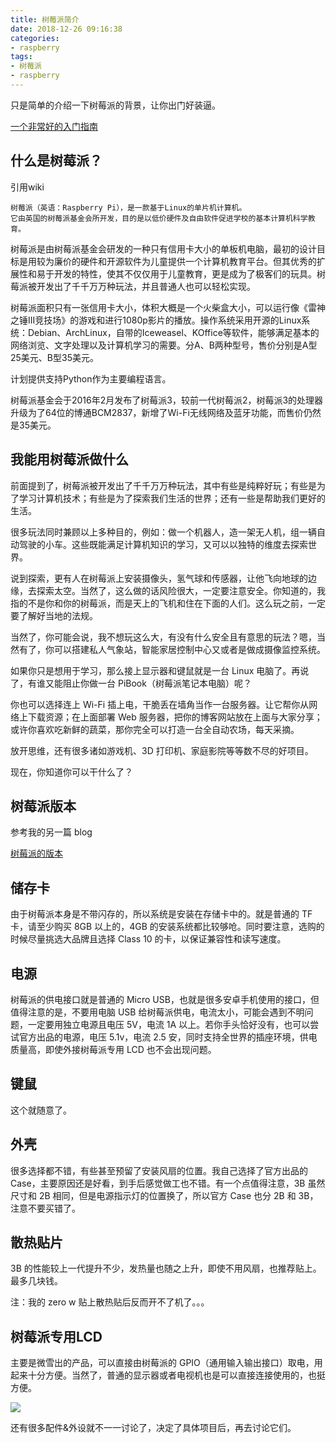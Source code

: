 ```yaml
---
title: 树莓派简介
date: 2018-12-26 09:16:38
categories:
- raspberry
tags:
- 树莓派
- raspberry
---
```

只是简单的介绍一下树莓派的背景，让你出门好装逼。

<!--more-->

[一个非常好的入门指南](https://sspai.com/post/38542)

## 什么是树莓派？

引用wiki

	树莓派（英语：Raspberry Pi），是一款基于Linux的单片机计算机。
	它由英国的树莓派基金会所开发，目的是以低价硬件及自由软件促进学校的基本计算机科学教育。
	
树莓派是由树莓派基金会研发的一种只有信用卡大小的单板机电脑，最初的设计目标是用较为廉价的硬件和开源软件为儿童提供一个计算机教育平台。但其优秀的扩展性和易于开发的特性，使其不仅仅用于儿童教育，更是成为了极客们的玩具。树莓派被开发出了千千万万种玩法，并且普通人也可以轻松实现。

树莓派面积只有一张信用卡大小，体积大概是一个火柴盒大小，可以运行像《雷神之锤III竞技场》的游戏和进行1080p影片的播放。操作系统采用开源的Linux系统：Debian、ArchLinux，自带的Iceweasel、KOffice等软件，能够满足基本的网络浏览、文字处理以及计算机学习的需要。分A、B两种型号，售价分别是A型25美元、B型35美元。

计划提供支持Python作为主要编程语言。

树莓派基金会于2016年2月发布了树莓派3，较前一代树莓派2，树莓派3的处理器升级为了64位的博通BCM2837，新增了Wi-Fi无线网络及蓝牙功能，而售价仍然是35美元。

## 我能用树莓派做什么

前面提到了，树莓派被开发出了千千万万种玩法，其中有些是纯粹好玩；有些是为了学习计算机技术；有些是为了探索我们生活的世界；还有一些是帮助我们更好的生活。

很多玩法同时兼顾以上多种目的，例如：做一个机器人，造一架无人机，组一辆自动驾驶的小车。这些既能满足计算机知识的学习，又可以以独特的维度去探索世界。

说到探索，更有人在树莓派上安装摄像头，氢气球和传感器，让他飞向地球的边缘，去探索太空。当然了，这么做的话风险很大，一定要注意安全。你知道的，我指的不是你和你的树莓派，而是天上的飞机和住在下面的人们。这么玩之前，一定要了解好当地的法规。

当然了，你可能会说，我不想玩这么大，有没有什么安全且有意思的玩法？嗯，当然有了，你可以搭建私人气象站，智能家居控制中心又或者是做成摄像监控系统。

如果你只是想用于学习，那么接上显示器和键鼠就是一台 Linux 电脑了。再说了，有谁又能阻止你做一台 PiBook（树莓派笔记本电脑）呢？

你也可以选择连上 Wi-Fi 插上电，干脆丢在墙角当作一台服务器。让它帮你从网络上下载资源；在上面部署 Web 服务器，把你的博客网站放在上面与大家分享；或许你喜欢吃新鲜的蔬菜，那你完全可以打造一台全自动农场，每天采摘。

放开思维，还有很多诸如游戏机、3D 打印机、家庭影院等等数不尽的好项目。

现在，你知道你可以干什么了？

## 树莓派版本

参考我的另一篇 blog

[树莓派的版本](https://benpaodewoniu.github.io/2018/12/27/raspberrypi6/)

## 储存卡

由于树莓派本身是不带闪存的，所以系统是安装在存储卡中的。就是普通的 TF 卡，请至少购买 8GB 以上的，4GB 的安装系统都比较够呛。同时要注意，选购的时候尽量挑选大品牌且选择 Class 10 的卡，以保证兼容性和读写速度。

## 电源

树莓派的供电接口就是普通的 Micro USB，也就是很多安卓手机使用的接口，但值得注意的是，不要用电脑 USB 给树莓派供电，电流太小，可能会遇到不明问题，一定要用独立电源且电压 5V，电流 1A 以上。若你手头恰好没有，也可以尝试官方出品的电源，电压 5.1v，电流 2.5 安，同时支持全世界的插座环境，供电质量高，即使外接树莓派专用 LCD 也不会出现问题。

## 键鼠

这个就随意了。

## 外壳

很多选择都不错，有些甚至预留了安装风扇的位置。我自己选择了官方出品的 Case，主要原因还是好看，到手后感觉做工也不错。有一个点值得注意，3B 虽然尺寸和 2B 相同，但是电源指示灯的位置换了，所以官方 Case 也分 2B 和 3B，注意不要买错了。

## 散热贴片

3B 的性能较上一代提升不少，发热量也随之上升，即使不用风扇，也推荐贴上。最多几块钱。

注：我的 zero w 贴上散热贴后反而开不了机了。。。

## 树莓派专用LCD

主要是微雪出的产品，可以直接由树莓派的 GPIO（通用输入输出接口）取电，用起来十分方便。当然了，普通的显示器或者电视机也是可以直接连接使用的，也挺方便。

![](/images/raspberry/0_0.jpg)

还有很多配件&外设就不一一讨论了，决定了具体项目后，再去讨论它们。


